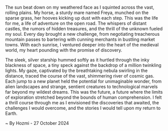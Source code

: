 
The sun beat down on my weathered face as I squinted across the vast, rolling plains. My horse, a sturdy mare named Freya, munched on the sparse grass, her hooves kicking up dust with each step. This was the life for me, a life of adventure on the open road. The whispers of distant castles, the rumors of hidden treasures, and the thrill of the unknown fueled my soul. Every day brought a new challenge, from negotiating treacherous mountain passes to bartering with cunning merchants in bustling market towns. With each sunrise, I ventured deeper into the heart of the medieval world, my heart pounding with the promise of discovery.

The sleek, silver starship hummed softly as it hurtled through the inky blackness of space, a tiny speck against the backdrop of a million twinkling lights. My gaze, captivated by the breathtaking nebula swirling in the distance, traced the course of the vast, shimmering river of cosmic gas. Each jump to a new planet held the potential for unimaginable wonder, from alien landscapes and strange, sentient creatures to technological marvels far beyond my wildest dreams. This was the future, a future where the limits of exploration stretched beyond the bounds of human comprehension. I felt a thrill course through me as I envisioned the discoveries that awaited, the challenges I would overcome, and the stories I would tell upon my return to Earth. 

~ By Hozmi - 27 October 2024
